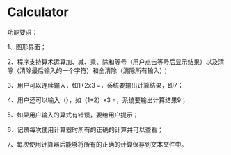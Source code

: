 # Calculator

功能要求：

1、图形界面；

2、程序支持算术运算加、减、乘、除和等号（用户点击等号后显示结果）以及清除（清除最后输入的一个字符）和全清除（清除所有输入）；

3、用户可以连续输入，如1+2ⅹ3 =，系统要输出计算结果，即7；

4、用户还可以输入（），如（1+2）ⅹ3 =，系统要输出计算结果9；

5、如果用户输入的算式有错误，要给用户提示；

6、记录每次使用计算器时所有的正确的计算并可以查看；

7、每次使用计算器后能够将所有的正确的计算保存到文本文件中。

